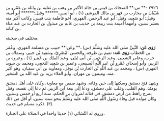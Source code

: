 ٢٩٢٦ -** س:** الضحاك بن قيس بن خالد الأكبر بن وهب بن ثعلبة بن وائلة بن عَمْرو بن شَيْبَانَ بن محارب بن فهر بن مالك القرشي (١) ، أبو أنيس،****** وقيل:****** أبو أمية، وقيل: أبو سَعِيد، وقيل: أبو عبد الرحمن، الفهري، أخو فاطمة بنت قيس، وكانت أكبر منه بعشر سنين، وأمهما أميمة بنت ربيعة بن حذيب بن غانم بن مبذول بن الحارث بن عبد مناة بن كنانة.

مختلف في صحبته.

**رَوَى عَن:** النَّبِيِّ صلى الله عليه وسَلَّمَ (س) ،** وعَن:** حبيب بن مسلمة الفهري، وعُمَر بن الخطاب.**رَوَى عَنه:** تميم بن طرفة، والحسن البَصْرِيّ، وسَعِيد بْن جبير، وسماك بن حرب، وعامر الشعبي، وعبد الرحمن بْن أَبي ليلى، وعبد الملك بن عُمَير (١) ، وعروة بن الزبير، وأبو إسحاق عَمْرو بْن عَبد اللَّهِ السبيعي، وعمير بن سَعِيد النخعي، ومحمد بن سويد الفهري (س) ، ومحمد بن عَبد اللَّهِ بْن الحارث بْن نوفل، ومعاوية بن أَبي سفيان، وهو أكبر منه، وميمون بن مهران، وأبو العلاء يزيد بن عَبد الله بن الشخير.

وشهد فتح دمشق وسكنها إلى حين وفاته، وشهد صفين مع معاوية، وكان على أهل دمشق يومئذ، وهم القلب، وغلب على دمشق، ودعا إلى بيعة ابن الزبير، ثم دعا إلى نفسه، وقتل بمرج راهط من أرض دمشق، في قتاله لمروان بن الحكم، سنة أربع أو خمس وستين، وكان مولده قبل وفاة رَسُول اللَّهِ صلى الله عليه وسَلَّمَ بنحو ست سنين، أو أقل من ذلك (٣) .ذكره مسلم في حديث.

وروى له النَّسَائي (١) حديثا واحدا في الصلاة على الجنازة.